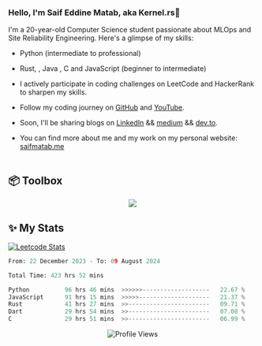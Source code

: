 ### Hello, I'm Saif Eddine Matab, aka Kernel.rs👋

I'm a 20-year-old Computer Science student passionate about MLOps and Site Reliability Engineering. Here's a glimpse of my skills:

- Python (intermediate to professional)
- Rust, , Java , C and JavaScript (beginner to intermediate)

- I actively participate in coding challenges on LeetCode and HackerRank to sharpen my skills.
- Follow my coding journey on [GitHub](https://github.com/Kernel-rb) and [YouTube](https://www.youtube.com/channel/UCnnPEdrDX0LJd2yJ7Q_TnKg).
- Soon, I'll be sharing blogs on [LinkedIn](https://www.linkedin.com/in/saif-matab/) && [medium](https://medium.com/@kernel.rb)  && [dev.to](https://dev.to/kernelrb).
- You can find more about me and my work on my personal website: [saifmatab.me](https://www.saifmatab.me/)
<br> <br>
## 📦 Toolbox
<p align="center">
  <a href="https://skillicons.dev">
    <img src="https://skillicons.dev/icons?i=py,rust,c,java,js,neovim" />
  </a>
</p>


## ✨ My Stats

[![Leetcode Stats](https://leetcard.jacoblin.cool/Kernel-rb)](https://leetcode.com/Kernel-rb)


<!--START_SECTION:waka-->

```python
From: 22 December 2023 - To: 09 August 2024

Total Time: 423 hrs 52 mins

Python          96 hrs 46 mins  >>>>>>-------------------   22.67 %
JavaScript      91 hrs 15 mins  >>>>>--------------------   21.37 %
Rust            41 hrs 27 mins  >>-----------------------   09.71 %
Dart            29 hrs 54 mins  >>-----------------------   07.00 %
C               29 hrs 51 mins  >>-----------------------   06.99 %
```

<!--END_SECTION:waka-->


<div align="center">
  <img src="https://komarev.com/ghpvc/?username=Kernel-rb&label=PROFILE+VIEWS" alt="Profile Views">
</div>
